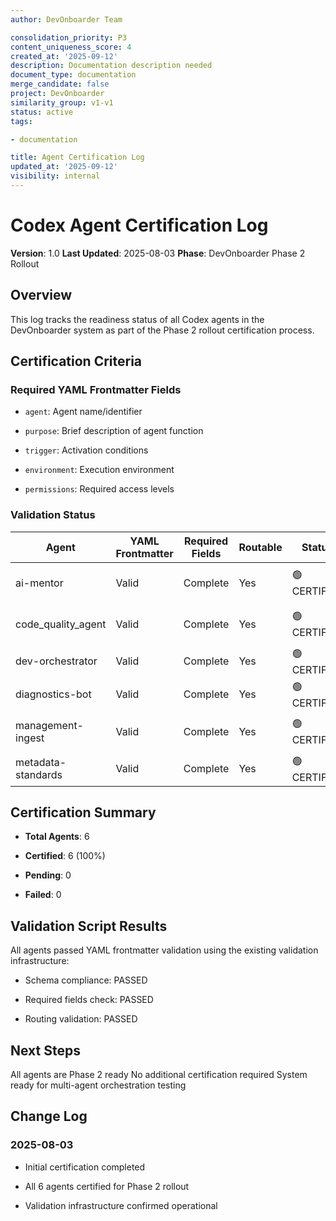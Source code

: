 ```yaml
---
author: DevOnboarder Team

consolidation_priority: P3
content_uniqueness_score: 4
created_at: '2025-09-12'
description: Documentation description needed
document_type: documentation
merge_candidate: false
project: DevOnboarder
similarity_group: v1-v1
status: active
tags:

- documentation

title: Agent Certification Log
updated_at: '2025-09-12'
visibility: internal
---
```


# Codex Agent Certification Log

**Version**: 1.0
**Last Updated**: 2025-08-03
**Phase**: DevOnboarder Phase 2 Rollout

## Overview

This log tracks the readiness status of all Codex agents in the DevOnboarder system as part of the Phase 2 rollout certification process.

## Certification Criteria

### Required YAML Frontmatter Fields

- `agent`: Agent name/identifier

- `purpose`: Brief description of agent function

- `trigger`: Activation conditions

- `environment`: Execution environment

- `permissions`: Required access levels

### Validation Status

| Agent | YAML Frontmatter | Required Fields | Routable | Status | Notes |
|-------|------------------|-----------------|----------|---------|-------|
| ai-mentor |  Valid |  Complete |  Yes | 🟢 CERTIFIED | Core mentorship agent |
| code_quality_agent |  Valid |  Complete |  Yes | 🟢 CERTIFIED | Quality assurance agent |
| dev-orchestrator |  Valid |  Complete |  Yes | 🟢 CERTIFIED | Development orchestration |
| diagnostics-bot |  Valid |  Complete |  Yes | 🟢 CERTIFIED | System diagnostics |
| management-ingest |  Valid |  Complete |  Yes | 🟢 CERTIFIED | Management data processing |
| metadata-standards |  Valid |  Complete |  Yes | 🟢 CERTIFIED | Metadata standardization |

## Certification Summary

- **Total Agents**: 6

- **Certified**: 6 (100%)

- **Pending**: 0

- **Failed**: 0

## Validation Script Results

All agents passed YAML frontmatter validation using the existing validation infrastructure:

- Schema compliance:  PASSED

- Required fields check:  PASSED

- Routing validation:  PASSED

## Next Steps

 All agents are Phase 2 ready
 No additional certification required
 System ready for multi-agent orchestration testing

## Change Log

### 2025-08-03

- Initial certification completed

- All 6 agents certified for Phase 2 rollout

- Validation infrastructure confirmed operational
